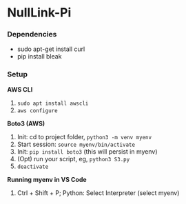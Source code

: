 # NullLink-Pi
 
### Dependencies
- sudo apt-get install curl
- pip install bleak

### Setup

**AWS CLI**
1. `sudo apt install awscli`
2. `aws configure`

**Boto3 (AWS)**
1. Init: cd to project folder, `python3 -m venv myenv` 
2. Start session: `source myenv/bin/activate`
3. Init: `pip install boto3` (this will persist in myenv)
4. (Opt) run your script, eg, `python3 S3.py`
5. `deactivate`

**Running myenv in VS Code**
1. Ctrl + Shift + P; Python: Select Interpreter (select myenv)